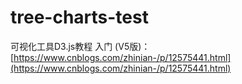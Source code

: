 # tree-charts-test
可视化工具D3.js教程 入门 (V5版)：[https://www.cnblogs.com/zhinian-/p/12575441.html](https://www.cnblogs.com/zhinian-/p/12575441.html)
